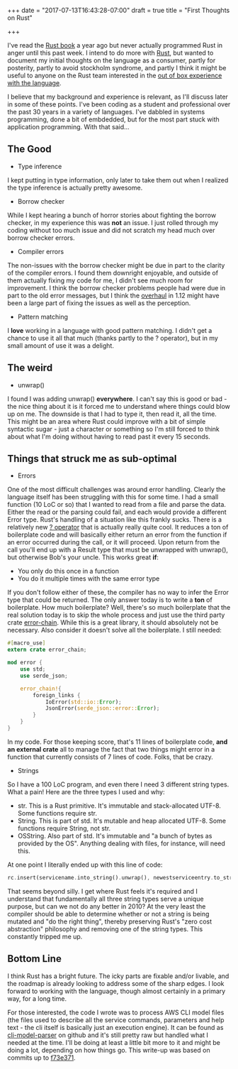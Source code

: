 +++
date = "2017-07-13T16:43:28-07:00"
draft = true
title = "First Thoughts on Rust"

+++

I've read the [Rust book][rb] a year ago but never actually programmed Rust in anger
until this past week. I intend to do more with [Rust][r], but wanted to document my
initial thoughts on the language as a consumer, partly for posterity, partly to
avoid stockholm syndrome, and partly I think it might be useful to anyone on
the Rust team interested in the [out of box experience with the language][rd].

I believe that my background and experience is relevant, as I'll discuss later
in some of these points. I've been coding as a student and professional over
the past 30 years in a variety of languages. I've dabbled in systems programming,
done a bit of embdedded, but for the most part stuck with application programming.
With that said...

The Good
--------

* Type inference

I kept putting in type information, only later to take them out when I realized
the type inference is actually pretty awesome.

* Borrow checker

While I kept hearing a bunch of horror stories about fighting the borrow checker,
in my experience this was **not** an issue. I just rolled through my coding
without too much issue and did not scratch my head much over borrow checker
errors.

* Compiler errors

The non-issues with the borrow checker might be due in part to the clarity of
the compiler errors. I found them downright enjoyable, and outside of them
actually fixing my code for me, I didn't see much room for improvement. I think
the borrow checker problems people had were due in part to the old error messages,
but I think the [overhaul](https://blog.rust-lang.org/2016/08/10/Shape-of-errors-to-come.html)
in 1.12 might have been a large part of fixing the issues as well as the
perception.

* Pattern matching

I **love** working in a language with good pattern matching. I didn't get a
chance to use it all that much (thanks partly to the ? operator), but in my
small amount of use it was a delight.

The weird
---------

* unwrap()

I found I was adding unwrap() **everywhere**. I can't say this is good or bad -
the nice thing about it is it forced me to understand where things could
blow up on me. The downside is that I had to type it, then read it, all the
time. This might be an area where Rust could improve with a bit of simple
syntactic sugar - just a character or something so I'm still forced to think
about what I'm doing without having to read past it every 15 seconds.

Things that struck me as sub-optimal
------------------------------------

* Errors

One of the most difficult challenges was around error handling. Clearly the
language itself has been struggling with this for some time. I had a small
function (10 LoC or so) that I wanted to read from a file and parse the data.
Either the read or the parsing could fail, and each would provide a different
Error type. Rust's handling of a situation like this frankly sucks.  There is a
relatively new [? operator][rfc-error] that is actually really quite cool. It
reduces a ton of boilerplate code and will basically either return an error
from the function if an error occurred during the call, or it will proceed.
Upon return from the call you'll end up with a Result type that must be
unwrapped with unwrap(), but otherwise Bob's your uncle. This works great
**if**:

  * You only do this once in a function
  * You do it multiple times with the same error type

If you don't follow either of these, the compiler has no way to infer the Error
type that could be returned. The only answer today is to write a **ton** of
boilerplate. How much boilerplate? Well, there's so much boilerplate that
the real solution today is to skip the whole process and just use the
third party crate [error-chain](https://github.com/brson/error-chain). While
this is a great library, it should absolutely not be necessary. Also consider
it doesn't solve all the boilerplate. I still needed:

```rust
#[macro_use]
extern crate error_chain;

mod error {
    use std;
    use serde_json;

    error_chain!{
        foreign_links {
            IoError(std::io::Error);
            JsonError(serde_json::error::Error);
        }
    }
}
```

In my code. For those keeping score, that's 11 lines of boilerplate code, **and
an external crate** all to manage the fact that two things might error in a
function that currently consists of 7 lines of code. Folks, that be crazy.

* Strings

So I have a 100 LoC program, and even there I need 3 different string types.
What a pain! Here are the three types I used and why:

   * str. This is a Rust primitive. It's immutable and stack-allocated UTF-8.
     Some functions require str.
   * String. This is part of std. It's mutable and heap allocated UTF-8. Some
     functions require String, not str.
   * OSString. Also part of std. It's immutable and "a bunch of bytes as
     provided by the OS". Anything dealing with files, for instance, will need
this.

At one point I literally ended up with this line of code:

```rust
rc.insert(servicename.into_string().unwrap(), newestserviceentry.to_str().unwrap().to_string());
```

That seems beyond silly. I get where Rust feels it's required and I understand
that fundamentally all three string types serve a unique purpose, but can we
not do any better in 2010? At the very least the compiler should be able to
determine whether or not a string is being mutated and "do the right thing",
thereby preserving Rust's "zero cost abstraction" philosophy and removing one
of the string types. This constantly tripped me up.

Bottom Line
-----------

I think Rust has a bright future. The icky parts are fixable and/or livable,
and the roadmap is already looking to address some of the sharp edges. I look
forward to working with the language, though almost certainly in a primary way,
for a long time.

For those interested, the code I wrote was to process AWS CLI model files
(the files used to describe all the service commands, parameters and help text -
the cli itself is basically just an execution engine). It can be found
as [cli-model-parser](https://github.com/elerch/cli-model-parser) on github
and it's still pretty raw but handled what I needed at the time. I'll be doing
at least a little bit more to it and might be doing a lot, depending on how
things go. This write-up was based on commits up to
[f73e371](https://github.com/elerch/cli-model-parser/commit/f73e371e6fbe317b262de5c3688eb89949b0f296).

[r]: https://www.rust-lang.org/
[rb]: https://doc.rust-lang.org/book/
[rd]: https://github.com/rust-lang/rust-roadmap/issues/3 "Rust should have a lower learning curve"
[rfc-error]: https://github.com/rust-lang/rfcs/pull/243 "First-class error handling..."
